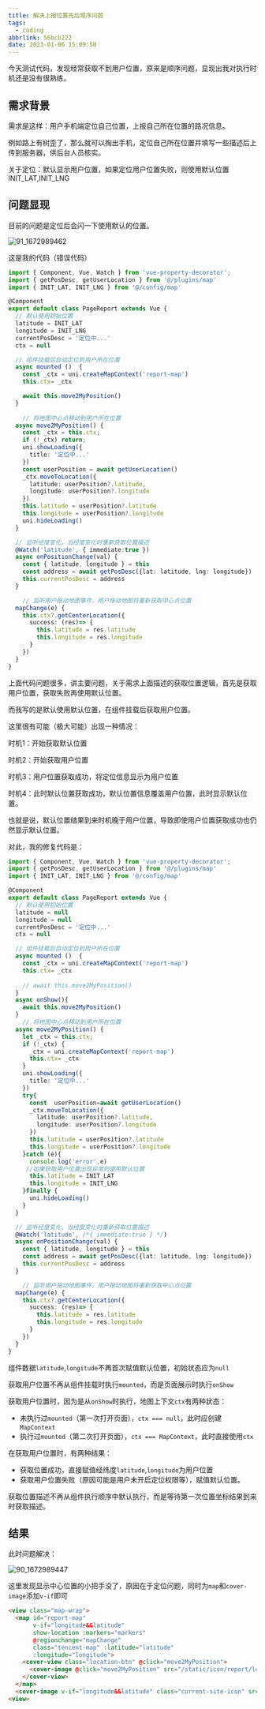 ```yaml
---
title: 解决上报位置先后顺序问题
tags:
  - coding
abbrlink: 56bcb222
date: 2023-01-06 15:09:50
---
```


今天测试代码，发现经常获取不到用户位置，原来是顺序问题，显现出我对执行时机还是没有很熟练。

<!--more-->

## 需求背景

需求是这样：用户手机端定位自己位置，上报自己所在位置的路况信息。

例如路上有树歪了，那么就可以掏出手机，定位自己所在位置并填写一些描述后上传到服务器，供后台人员核实。

关于定位：默认显示用户位置，如果定位用户位置失败，则使用默认位置INIT_LAT,INIT_LNG

## 问题显现

目前的问题是定位后会闪一下使用默认的位置。

![91_1672989462](解决上报位置先后顺序问题/91_1672989462.gif)

这是我的代码（错误代码）

```typescript
import { Component, Vue, Watch } from 'vue-property-decorator';
import { getPosDesc, getUserLocation } from '@/plugins/map'
import { INIT_LAT, INIT_LNG } from '@/config/map'

@Component
export default class PageReport extends Vue {
  // 默认使用初始位置
  latitude = INIT_LAT
  longitude = INIT_LNG
  currentPosDesc = '定位中...'
  ctx = null

  // 组件挂载后自动定位到用户所在位置
  async mounted ()  {
    const _ctx = uni.createMapContext('report-map')
    this.ctx= _ctx

    await this.move2MyPosition()
  }
  
 	// 将地图中心点移动到用户所在位置
  async move2MyPosition() {
    const _ctx = this.ctx;
    if (!_ctx) return;
    uni.showLoading({
      title: '定位中...'
    })
    const userPosition = await getUserLocation()
    _ctx.moveToLocation({
      latitude: userPosition?.latitude,
      longitude: userPosition?.longitude
    })
    this.latitude = userPosition?.latitude
    this.longitude = userPosition?.longitude
    uni.hideLoading()
  }

  // 监听经度变化，当经度变化时重新获取位置描述
  @Watch('latitude', { immediate:true })
  async onPositionChange(val) {
    const { latitude, longitude } = this
    const address = await getPosDesc({lat: latitude, lng: longitude})
    this.currentPosDesc = address
  }

	// 监听用户拖动地图事件，用户拖动地图将重新获取中心点位置
  mapChange(e) {
    this.ctx?.getCenterLocation({
      success: (res)=> {
        this.latitude = res.latitude
        this.longitude = res.longitude
      }
    })
  }
}
```

上面代码问题很多，讲主要问题，关于需求上面描述的获取位置逻辑，首先是获取用户位置，获取失败再使用默认位置。

而我写的是默认使用默认位置，在组件挂载后获取用户位置。

这里很有可能（极大可能）出现一种情况：

时机1：开始获取默认位置

时机2：开始获取用户位置

时机3：用户位置获取成功，将定位信息显示为用户位置

时机4：此时默认位置获取成功，默认位置信息覆盖用户位置，此时显示默认位置。

也就是说，默认位置结果到来时机晚于用户位置，导致即使用户位置获取成功也仍然显示默认位置。

对此，我的修复代码是：

```typescript
import { Component, Vue, Watch } from 'vue-property-decorator';
import { getPosDesc, getUserLocation } from '@/plugins/map'
import { INIT_LAT, INIT_LNG } from '@/config/map'

@Component
export default class PageReport extends Vue {
  // 默认使用初始位置
  latitude = null
  longitude = null
  currentPosDesc = '定位中...'
  ctx = null

  // 组件挂载后自动定位到用户所在位置
  async mounted ()  {
    const _ctx = uni.createMapContext('report-map')
    this.ctx= _ctx
		
    // await this.move2MyPosition()
  }
  async onShow(){
    await this.move2MyPosition()
  }
 	// 将地图中心点移动到用户所在位置
  async move2MyPosition() {
    let _ctx = this.ctx;
    if (!_ctx) {
      _ctx = uni.createMapContext('report-map')
      this.ctx= _ctx
    }
    uni.showLoading({
      title: '定位中...'
    })
    try{
      const  userPosition=await getUserLocation()
      _ctx.moveToLocation({
        latitude: userPosition?.latitude,
        longitude: userPosition?.longitude
      })
      this.latitude = userPosition?.latitude
      this.longitude = userPosition?.longitude
    }catch (e){
      console.log('error',e)
     //如果获取用户位置出现异常则使用默认位置
      this.latitude = INIT_LAT
      this.longitude = INIT_LNG
    }finally {
      uni.hideLoading()
    }
  }

  // 监听经度变化，当经度变化时重新获取位置描述
  @Watch('latitude', /*{ immediate:true } */)
  async onPositionChange(val) {
    const { latitude, longitude } = this
    const address = await getPosDesc({lat: latitude, lng: longitude})
    this.currentPosDesc = address
  }

	// 监听用户拖动地图事件，用户拖动地图将重新获取中心点位置
  mapChange(e) {
    this.ctx?.getCenterLocation({
      success: (res)=> {
        this.latitude = res.latitude
        this.longitude = res.longitude
      }
    })
  }
}
```

组件数据`latitude`,`longitude`不再首次赋值默认位置，初始状态应为`null`

获取用户位置不再从组件挂载时执行`mounted`，而是页面展示时执行`onShow`

获取用户位置时，因为是从`onShow`时执行，地图上下文`ctx`有两种状态：

- 未执行过`mounted`（第一次打开页面），`ctx === null`，此时应创建`MapContext`
- 执行过`mounted`（第二次打开页面），`ctx === MapContext`，此时直接使用`ctx`

在获取用户位置时，有两种结果：

- 获取位置成功，直接赋值经纬度`latitude`,`longitude`为用户位置
- 获取用户位置失败（原因可能是用户未开启定位权限等），赋值默认位置。

获取位置描述不再从组件执行顺序中默认执行，而是等待第一次位置坐标结果到来时获取描述。

## 结果

此时问题解决：

![90_1672989447](解决上报位置先后顺序问题/90_1672989447.gif)

这里发现显示中心位置的小把手没了，原因在于定位问题，同时为`map`和`cover-image`添加`v-if`即可

```html
<view class="map-wrap">
  <map id="report-map" 
       v-if="longitude&&latitude"
       show-location :markers="markers"
       @regionchange="mapChange"
       class="tencent-map" :latitude="latitude"
       :longitude="longitude">
    <cover-view class="location-btn" @click="move2MyPosition">
      <cover-image @click="move2MyPosition" src="/static/icon/report/location.png" class="icon" mode="widthFix" />
    </cover-view>
  </map>
  <cover-image v-if="longitude&&latitude" class="current-site-icon" src="/static/icon/report/choice-marker.png"/>
<view>
```

